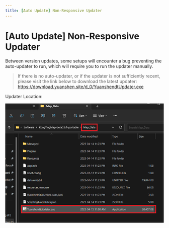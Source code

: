 ```yaml
---
title: [Auto Update] Non-Responsive Updater 
---
```


# [Auto Update] Non-Responsive Updater 
Between version updates, some setups will encounter a bug preventing the auto-updater to run, which will require you to run the updater manually.
>If there is no auto-updater, or if the updater is not sufficiently recent, please visit the link below to download the latest updater:
>https://download.yuanshen.site/d_0/YuanshendtUpdater.exe

Updater Location:
<div align="center"><img src="images\updaterlocation.png"></img></div>
